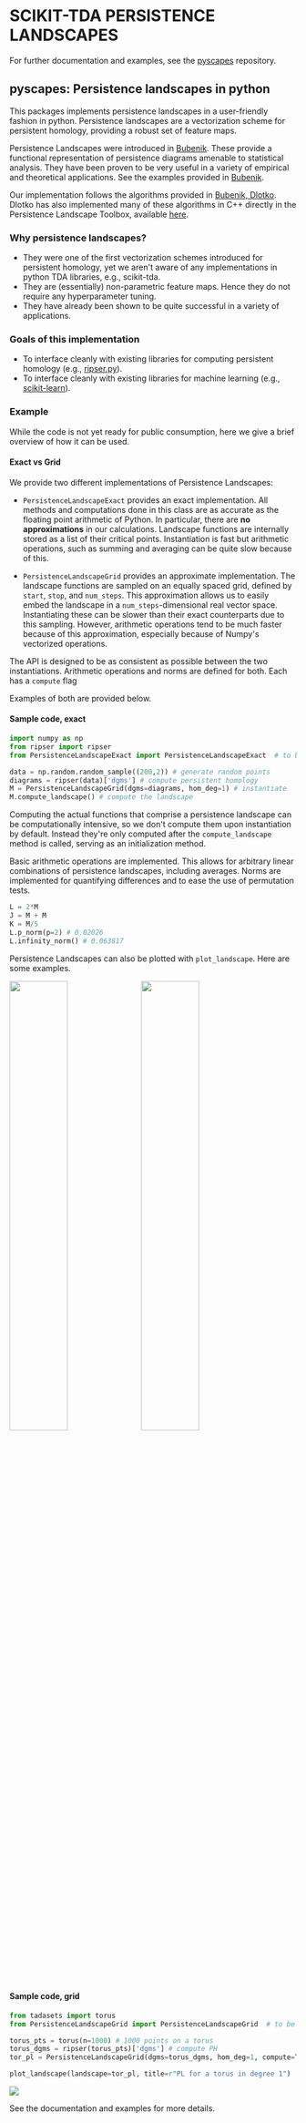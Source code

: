 # SCIKIT-TDA PERSISTENCE LANDSCAPES

For further documentation and examples, see the [pyscapes](https://github.com/gabbyangeloro/Pyscapes) repository.
## pyscapes: Persistence landscapes in python

This packages implements persistence landscapes in a user-friendly
fashion in python. Persistence landscapes are a vectorization scheme for
persistent homology, providing a robust set of feature maps. 

Persistence Landscapes were introduced in 
[Bubenik](https://jmlr.org/papers/volume16/bubenik15a/bubenik15a.pdf).
These provide a functional representation of persistence diagrams amenable
to statistical analysis. They have been proven to be very useful in a variety
of empirical and theoretical applications. See the examples provided 
in [Bubenik](https://arxiv.org/abs/1810.04963).

Our implementation follows the algorithms provided in 
[Bubenik, Dlotko](https://www.sciencedirect.com/science/article/abs/pii/S0747717116300104).
Dlotko has also implemented many of these algorithms in C++ directly in the
Persistence Landscape Toolbox, available 
[here](https://www.math.upenn.edu/~dlotko/persistenceLandscape.html).


### Why persistence landscapes?
- They were one of the first vectorization schemes introduced for persistent
homology, yet we aren't aware of any implementations in python TDA libraries, 
e.g., scikit-tda.
- They are (essentially) non-parametric feature maps. Hence they do not
require any hyperparameter tuning.
- They have already been shown to be quite successful in a variety of 
applications.

### Goals of this implementation
- To interface cleanly with existing libraries for computing persistent
homology (e.g., [ripser.py](https://github.com/scikit-tda/ripser.py)).
- To interface cleanly with existing libraries for machine learning
(e.g., [scikit-learn](https://scikit-learn.org/stable/index.html)).


### Example
While the code is not yet ready for public consumption, here we give a 
brief overview of how it can be used.

#### Exact vs Grid
We provide two different implementations of Persistence Landscapes:

- `PersistenceLandscapeExact` provides an exact implementation. All methods 
and computations done in this class are as accurate as the floating point
arithmetic of Python. In particular, there are __no approximations__ in
our calculations. Landscape functions are internally stored as a list
of their critical points. Instantiation is fast but arithmetic operations,
such as summing and averaging can be quite slow because of this. 

- `PersistenceLandscapeGrid` provides an approximate implementation. 
The landscape functions are sampled on an equally spaced grid, defined by
`start`, `stop`, and `num_steps`.
This approximation allows us to easily embed the landscape in a `num_steps`-dimensional
real vector space. Instantiating these can be slower than their exact counterparts due
to this sampling. However, arithmetic operations tend to be much faster because
of this approximation, especially because of Numpy's vectorized operations.

The API is designed to be as consistent as possible between the two
instantiations. Arithmetic operations and norms are defined for both.
Each has a `compute` flag 

Examples of both are provided below.

#### Sample code, exact

```python
import numpy as np
from ripser import ripser
from PersistenceLandscapeExact import PersistenceLandscapeExact  # to be updated

data = np.random.random_sample((200,2)) # generate random points
diagrams = ripser(data)['dgms'] # compute persistent homology
M = PersistenceLandscapeGrid(dgms=diagrams, hom_deg=1) # instantiate
M.compute_landscape() # compute the landscape
```
Computing the actual functions that comprise a persistence landscape can 
be computationally intensive, so we
don't compute them upon instantiation by default. Instead they're only computed 
after the `compute_landscape` method is called, serving as an initialization 
method. 

Basic arithmetic operations are implemented. This allows for
arbitrary linear combinations of persistence landscapes, including
averages. Norms are implemented for quantifying differences and to
ease the use of permutation tests.
```python
L = 2*M
J = M + M
K = M/5
L.p_norm(p=2) # 0.02026
L.infinity_norm() # 0.063817
```
Persistence Landscapes can also be plotted with `plot_landscape`.
Here are some examples.

<p float="left">
<img src="docs/PL_rand_sample.png" width = 45% />
<img src="docs/PL_bc_pl.png" width=45%>
</p>

#### Sample code, grid
```python
from tadasets import torus
from PersistenceLandscapeGrid import PersistenceLandscapeGrid  # to be updated

torus_pts = torus(n=1000) # 1000 points on a torus
torus_dgms = ripser(torus_pts)['dgms'] # compute PH
tor_pl = PersistenceLandscapeGrid(dgms=torus_dgms, hom_deg=1, compute=True) # compute and instantiate

plot_landscape(landscape=tor_pl, title=r"PL for a torus in degree 1")
```
<img src="docs/PL_tor_1.png" />

See the documentation and examples for more details.
